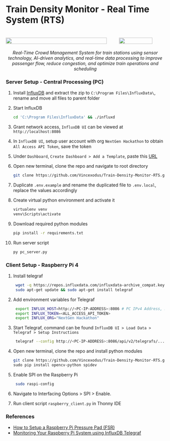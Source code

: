 # Train Density Monitor - Real Time System (RTS)

<h1 align="center" style="display: flex; justify-content: center; align-items: center;">
  <img src="/assets/footage_small.gif" style="width:100%;"/>
  <img src="/assets/dashboard_small.gif" style="width:57.5%;"/>
</h1>

<p align="center">
  <i align="center">Real-Time Crowd Management System for train stations using sensor technology, AI-driven analytics, and real-time data processing to improve passenger flow, reduce congestion, and optimize train operations and scheduling</i>
</p>

<!-- ### To-Do List

| Task                                      | Status                 |
| ----------------------------------------- | ---------------------- |
| Batch Size Prediction, Async I/O, Vetorize function, Threading, Stream Buffer | ✨ Enhancements                  |
| Security measure for socket communication | ❌ Not needed yet      | -->

### Server Setup - Central Processing (PC)

1. Install [InfluxDB](https://docs.influxdata.com/influxdb/v2/install/?t=Windows#download-and-install-influxdb-v2) and extract the zip to `C:\Program Files\InfluxData\`, rename and move all files to parent folder

2. Start InfluxDB

   ```bash
   cd 'C:\Program Files\InfluxData' && ./influxd
   ```

3. Grant network access, `InfluxDB UI` can be viewed at `http://localhost:8086`

4. In `InfluxDB UI`, setup user account with org `NextGen Hackathon` to obtain `All Access API Token`, save the token

5. Under `Dashboard`, `Create Dashboard > Add a Template`, paste this [URL](https://raw.githubusercontent.com/Vincexodus/Train-Density-Monitor-RTS/main/assets/train_density_monitor_dashboard.json)

6. Open new terminal, clone the repo and navigate to root directory

   ```bash
   git clone https://github.com/Vincexodus/Train-Density-Monitor-RTS.git && cd .\Train-Density-Monitor-RTS\
   ```

7. Duplicate `.env.example` and rename the duplicated file to `.env.local`, replace the values accordingly

8. Create virtual python environment and activate it

   ```bash
   virtualenv venv
   venv\Scripts\activate
   ```

9. Download required python modules

   ```bash
   pip install -r requirements.txt
   ```

10. Run server script

    ```bash
    py pc_server.py
    ```

### Client Setup - Raspberry Pi 4

1. Install telegraf

   ```bash
    wget -q https://repos.influxdata.com/influxdata-archive_compat.key
    sudo apt-get update && sudo apt-get install telegraf
   ```

2. Add environment variables for Telegraf

   ```bash
    export INFLUX_HOST=http://<PC-IP-ADDRESS>:8086 # PC IPv4 Address, NOT localhost
    export INFLUX_TOKEN=<ALL_ACCESS_API_TOKEN>
    export INFLUX_ORG="NextGen Hackathon"
   ```

3. Start Telegraf, command can be found `InfluxDB UI > Load Data > Telegraf > Setup Instructions`

   ```bash
    telegraf --config http://<PC-IP-ADDRESS>:8086/api/v2/telegrafs/...
   ```

4. Open new terminal, clone the repo and install python modules

   ```bash
   git clone https://github.com/Vincexodus/Train-Density-Monitor-RTS.git && cd .\Train-Density-Monitor-RTS\
   sudo pip install opencv-python spidev
   ```

5. Enable SPI on the Raspberry Pi

   ```bash
    sudo raspi-config
   ```

6. Navigate to Interfacing Options > SPI > Enable.

7. Run client script `raspberry_client.py` in Thonny IDE

### References

- [How to Setup a Raspberry Pi Pressure Pad (FSR)](https://pimylifeup.com/raspberry-pi-pressure-pad/)
- [Monitoring Your Raspberry Pi System using InfluxDB Telegraf](https://randomnerdtutorials.com/monitor-raspberry-pi-influxdb-telegraf/)
